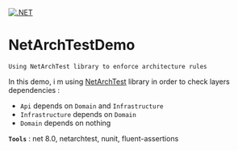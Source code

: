 [![.NET](https://github.com/aimenux/NetArchTestDemo/actions/workflows/ci.yml/badge.svg?branch=master)](https://github.com/aimenux/NetArchTestDemo/actions/workflows/ci.yml)

# NetArchTestDemo
```
Using NetArchTest library to enforce architecture rules
```

In this demo, i m using [NetArchTest](https://github.com/BenMorris/NetArchTest) library in order to check layers dependencies :
- `Api` depends on `Domain` and `Infrastructure`
- `Infrastructure` depends on `Domain`
- `Domain` depends on nothing

**`Tools`** : net 8.0, netarchtest, nunit, fluent-assertions